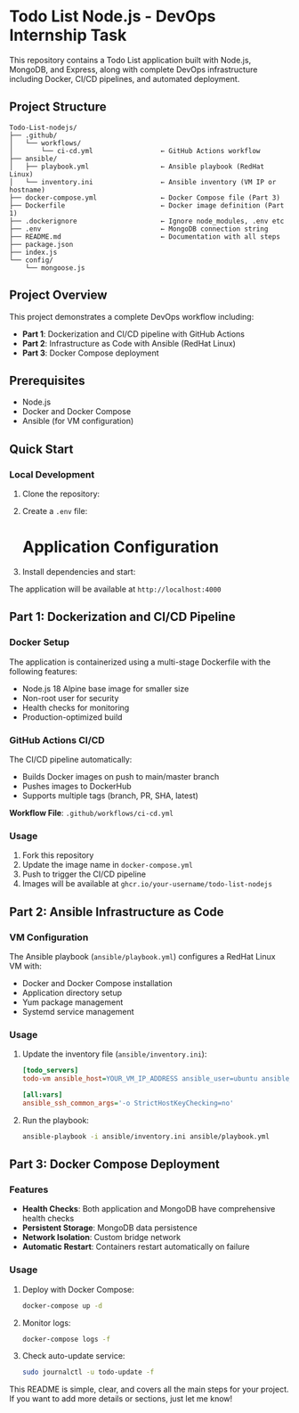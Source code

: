 # Todo List Node.js - DevOps Internship Task

This repository contains a Todo List application built with Node.js, MongoDB, and Express, along with complete DevOps infrastructure including Docker, CI/CD pipelines, and automated deployment.

## Project Structure

```
Todo-List-nodejs/
├── .github/
│   └── workflows/
│       └── ci-cd.yml                 ← GitHub Actions workflow
├── ansible/
│   ├── playbook.yml                  ← Ansible playbook (RedHat Linux)
│   └── inventory.ini                 ← Ansible inventory (VM IP or hostname)
├── docker-compose.yml                ← Docker Compose file (Part 3)
├── Dockerfile                        ← Docker image definition (Part 1)
├── .dockerignore                     ← Ignore node_modules, .env etc
├── .env                              ← MongoDB connection string
├── README.md                         ← Documentation with all steps
├── package.json
├── index.js
└── config/
    └── mongoose.js
```

## Project Overview

This project demonstrates a complete DevOps workflow including:
- **Part 1**: Dockerization and CI/CD pipeline with GitHub Actions
- **Part 2**: Infrastructure as Code with Ansible (RedHat Linux)
- **Part 3**: Docker Compose deployment

## Prerequisites

- Node.js 
- Docker and Docker Compose
- Ansible (for VM configuration)

## Quick Start

### Local Development

1. Clone the repository:


2. Create a `.env` file:
  


   # Application Configuration


3. Install dependencies and start:


The application will be available at `http://localhost:4000`

## Part 1: Dockerization and CI/CD Pipeline

### Docker Setup

The application is containerized using a multi-stage Dockerfile with the following features:
- Node.js 18 Alpine base image for smaller size
- Non-root user for security
- Health checks for monitoring
- Production-optimized build

### GitHub Actions CI/CD

The CI/CD pipeline automatically:
- Builds Docker images on push to main/master branch
- Pushes images to DockerHub
- Supports multiple tags (branch, PR, SHA, latest)

**Workflow File**: `.github/workflows/ci-cd.yml`

### Usage

1. Fork this repository
2. Update the image name in `docker-compose.yml`
3. Push to trigger the CI/CD pipeline
4. Images will be available at `ghcr.io/your-username/todo-list-nodejs`

## Part 2: Ansible Infrastructure as Code

### VM Configuration

The Ansible playbook (`ansible/playbook.yml`) configures a RedHat Linux VM with:
- Docker and Docker Compose installation
- Application directory setup
- Yum package management
- Systemd service management

### Usage

1. Update the inventory file (`ansible/inventory.ini`):
   ```ini
   [todo_servers]
   todo-vm ansible_host=YOUR_VM_IP_ADDRESS ansible_user=ubuntu ansible_ssh_private_key_file=~/.ssh/id_rsa ansible_python_interpreter=/usr/bin/python3

   [all:vars]
   ansible_ssh_common_args='-o StrictHostKeyChecking=no'
   ```

2. Run the playbook:
   ```bash
   ansible-playbook -i ansible/inventory.ini ansible/playbook.yml
   ```

## Part 3: Docker Compose Deployment

### Features

- **Health Checks**: Both application and MongoDB have comprehensive health checks
- **Persistent Storage**: MongoDB data persistence
- **Network Isolation**: Custom bridge network
- **Automatic Restart**: Containers restart automatically on failure

### Usage

1. Deploy with Docker Compose:
   ```bash
   docker-compose up -d
   ```

2. Monitor logs:
   ```bash
   docker-compose logs -f
   ```

3. Check auto-update service:
   ```bash
   sudo journalctl -u todo-update -f
   ```

This README is simple, clear, and covers all the main steps for your project. If you want to add more details or sections, just let me know!

